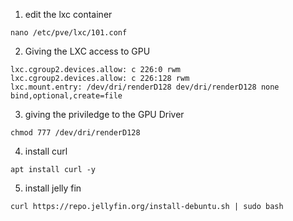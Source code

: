 1. edit the lxc container

```
nano /etc/pve/lxc/101.conf
```

2. Giving the LXC access to GPU

```
lxc.cgroup2.devices.allow: c 226:0 rwm
lxc.cgroup2.devices.allow: c 226:128 rwm
lxc.mount.entry: /dev/dri/renderD128 dev/dri/renderD128 none bind,optional,create=file
```

3. giving the priviledge to the GPU Driver

```
chmod 777 /dev/dri/renderD128
```

4. install curl

```
apt install curl -y
```

5. install jelly fin

```
curl https://repo.jellyfin.org/install-debuntu.sh | sudo bash
```
